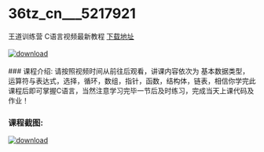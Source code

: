 # 36tz_cn___5217921
王道训练营 C语言视频最新教程
[下载地址](http://www.36tz.cn/article/5217921 "下载地址")
<br/></br>[![download](http://36tz.cn/muke_img/2021_01_1-109-300x189.png "下载地址")](http://www.36tz.cn/article/5217921 "下载地址")
<br/></br>### 课程介绍:
请按照视频时间从前往后观看，讲课内容依次为 基本数据类型，运算符与表达式，选择，循环，数组，指针，函数，结构体，链表，相信你学完此课程后即可掌握C语言，当然注意学习完毕一节后及时练习，完成当天上课代码及作业！

### 课程截图:
[![download](http://36tz.cn/muke_img/2021_01_2-126.png "下载地址")](http://www.36tz.cn/article/5217921 "下载地址")
